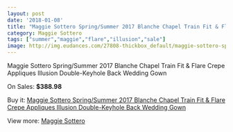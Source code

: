 ```yaml
---
layout: post
date: '2018-01-08'
title: "Maggie Sottero Spring/Summer 2017 Blanche Chapel Train Fit & Flare Crepe Appliques Illusion Double-Keyhole Back Wedding Gown"
category: Maggie Sottero
tags: ["summer","maggie","flare","illusion","sale"]
image: http://img.eudances.com/27808-thickbox_default/maggie-sottero-spring-summer-2017-blanche-chapel-train-fit-flare-crepe-appliques-illusion-double-keyhole-back-wedding-gown.jpg
---
```

Maggie Sottero Spring/Summer 2017 Blanche Chapel Train Fit & Flare Crepe Appliques Illusion Double-Keyhole Back Wedding Gown

On Sales: **$388.98**
<a href="https://www.eudances.com/en/maggie-sottero/9219-maggie-sottero-spring-summer-2017-blanche-chapel-train-fit-flare-crepe-appliques-illusion-double-keyhole-back-wedding-gown.html"><amp-img layout="responsive" width="600" height="600" src="//img.eudances.com/27808-thickbox_default/maggie-sottero-spring-summer-2017-blanche-chapel-train-fit-flare-crepe-appliques-illusion-double-keyhole-back-wedding-gown.jpg" alt="Maggie Sottero Spring/Summer 2017 Blanche Chapel Train Fit & Flare Crepe Appliques Illusion Double-Keyhole Back Wedding Gown 0" /></a>
<a href="https://www.eudances.com/en/maggie-sottero/9219-maggie-sottero-spring-summer-2017-blanche-chapel-train-fit-flare-crepe-appliques-illusion-double-keyhole-back-wedding-gown.html"><amp-img layout="responsive" width="600" height="600" src="//img.eudances.com/27813-thickbox_default/maggie-sottero-spring-summer-2017-blanche-chapel-train-fit-flare-crepe-appliques-illusion-double-keyhole-back-wedding-gown.jpg" alt="Maggie Sottero Spring/Summer 2017 Blanche Chapel Train Fit & Flare Crepe Appliques Illusion Double-Keyhole Back Wedding Gown 1" /></a>
<a href="https://www.eudances.com/en/maggie-sottero/9219-maggie-sottero-spring-summer-2017-blanche-chapel-train-fit-flare-crepe-appliques-illusion-double-keyhole-back-wedding-gown.html"><amp-img layout="responsive" width="600" height="600" src="//img.eudances.com/27812-thickbox_default/maggie-sottero-spring-summer-2017-blanche-chapel-train-fit-flare-crepe-appliques-illusion-double-keyhole-back-wedding-gown.jpg" alt="Maggie Sottero Spring/Summer 2017 Blanche Chapel Train Fit & Flare Crepe Appliques Illusion Double-Keyhole Back Wedding Gown 2" /></a>
<a href="https://www.eudances.com/en/maggie-sottero/9219-maggie-sottero-spring-summer-2017-blanche-chapel-train-fit-flare-crepe-appliques-illusion-double-keyhole-back-wedding-gown.html"><amp-img layout="responsive" width="600" height="600" src="//img.eudances.com/27811-thickbox_default/maggie-sottero-spring-summer-2017-blanche-chapel-train-fit-flare-crepe-appliques-illusion-double-keyhole-back-wedding-gown.jpg" alt="Maggie Sottero Spring/Summer 2017 Blanche Chapel Train Fit & Flare Crepe Appliques Illusion Double-Keyhole Back Wedding Gown 3" /></a>
<a href="https://www.eudances.com/en/maggie-sottero/9219-maggie-sottero-spring-summer-2017-blanche-chapel-train-fit-flare-crepe-appliques-illusion-double-keyhole-back-wedding-gown.html"><amp-img layout="responsive" width="600" height="600" src="//img.eudances.com/27810-thickbox_default/maggie-sottero-spring-summer-2017-blanche-chapel-train-fit-flare-crepe-appliques-illusion-double-keyhole-back-wedding-gown.jpg" alt="Maggie Sottero Spring/Summer 2017 Blanche Chapel Train Fit & Flare Crepe Appliques Illusion Double-Keyhole Back Wedding Gown 4" /></a>
<a href="https://www.eudances.com/en/maggie-sottero/9219-maggie-sottero-spring-summer-2017-blanche-chapel-train-fit-flare-crepe-appliques-illusion-double-keyhole-back-wedding-gown.html"><amp-img layout="responsive" width="600" height="600" src="//img.eudances.com/27809-thickbox_default/maggie-sottero-spring-summer-2017-blanche-chapel-train-fit-flare-crepe-appliques-illusion-double-keyhole-back-wedding-gown.jpg" alt="Maggie Sottero Spring/Summer 2017 Blanche Chapel Train Fit & Flare Crepe Appliques Illusion Double-Keyhole Back Wedding Gown 5" /></a>

Buy it: [Maggie Sottero Spring/Summer 2017 Blanche Chapel Train Fit & Flare Crepe Appliques Illusion Double-Keyhole Back Wedding Gown](https://www.eudances.com/en/maggie-sottero/9219-maggie-sottero-spring-summer-2017-blanche-chapel-train-fit-flare-crepe-appliques-illusion-double-keyhole-back-wedding-gown.html "Maggie Sottero Spring/Summer 2017 Blanche Chapel Train Fit & Flare Crepe Appliques Illusion Double-Keyhole Back Wedding Gown")

View more: [Maggie Sottero](https://www.eudances.com/en/107-maggie-sottero "Maggie Sottero")